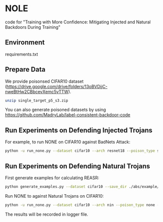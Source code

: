 # NOLE
code for "Training with More Confidence: Mitigating Injected and Natural Backdoors During Training"

## Environment
requirements.txt

## Prepare Data
We provide poisonsed CIFAR10 dataset (https://drive.google.com/drive/folders/13oBVDijC-nweBtHw2CBbcevXemc5vTTW). 
```bash
unzip single_target_p5_s3.zip
```
You can also generate poisoned datasets by using https://github.com/MadryLab/label-consistent-backdoor-code

## Run Experiments on Defending Injected Trojans
For example, to run NONE on CIFAR10 against BadNets Attack:

```bash
python -u run_none.py --dataset cifar10 --arch resnet18 --poison_type single_target --none_lr 1e-4 --max_reset_fraction 0.03 --poison_rate 0.05 --epoch_num_1 200 --epoch_num_2 20
```

## Run Experiments on Defending Natural Trojans

First generate examples for calculating REASR:
```bash
python generate_examples.py --dataset cifar10 --save_dir ./abs/example/
```

Run NONE to against Natural Trojans on CIFAR10:

```bash
python -u run_none.py --dataset cifar10 --arch nin --poison_type none --none_lr 1e-4 --max_reset_fraction 0.20 --epoch_num_1 200 --epoch_num_2 40 --round_num 10
```

The results will be recorded in logger file.
